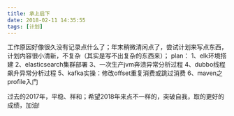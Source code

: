 ```yaml
---
title: 承上启下
date: 2018-02-11 14:35:55
tags: [计划]
---
```

工作原因好像很久没有记录点什么了；年末稍微清闲点了，尝试计划来写点东西，计划内容很小清新，不复杂（其实是写不出复杂的东西来）；
plan：
1、elk环境搭建
2、elasticsearch集群部署
3、一次生产jvm奔溃异常分析过程
4、dubbo线程飙升异常分析过程
5、kafka实操：修改offset重复消费或跳过消费
6、maven之profile入门

过去的2017年，平稳、祥和；希望2018年来点不一样的，突破自我，取的更好的成绩，加油!
